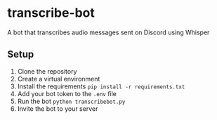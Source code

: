 # transcribe-bot
A bot that transcribes audio messages sent on Discord using Whisper

## Setup
1. Clone the repository
2. Create a virtual environment
3. Install the requirements `pip install -r requirements.txt`
4. Add your bot token to the `.env` file
5. Run the bot `python transcribebot.py`
6. Invite the bot to your server